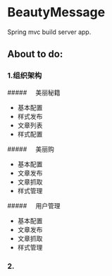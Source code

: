 # BeautyMessage
Spring mvc build server app.

## About to do:
### 1.组织架构
#####&nbsp;&nbsp;&nbsp;&nbsp;&nbsp;美丽秘籍
<ul>
	<li>基本配置</li>
	<li>样式发布</li>
	<li>文章列表</li>
	<li>样式配置</li>
</ul>

#####&nbsp;&nbsp;&nbsp;&nbsp;&nbsp;美丽购
<ul>
	<li>基本配置</li>
	<li>文章发布</li>
	<li>文章抓取</li>
	<li>样式管理</li>
</ul>

#####&nbsp;&nbsp;&nbsp;&nbsp;&nbsp;用户管理
<ul>
	<li>基本配置</li>
	<li>文章发布</li>
	<li>文章抓取</li>
	<li>样式管理</li>
</ul>

### 2.
